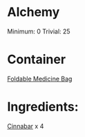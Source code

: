 <!-- TITLE: Dragons Blood -->
<!-- SUBTITLE: A bright red resin used in incense, medicine, and dye -->

# Alchemy
Minimum: 0
Trivial: 25

# Container
[Foldable Medicine Bag](foldable-medicine-bag)

# Ingredients:
[Cinnabar](cinnabar) x 4